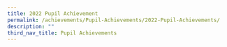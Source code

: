 ```yaml
---
title: 2022 Pupil Achievement
permalink: /achievements/Pupil-Achievements/2022-Pupil-Achievements/
description: ""
third_nav_title: Pupil Achievements
---
```

